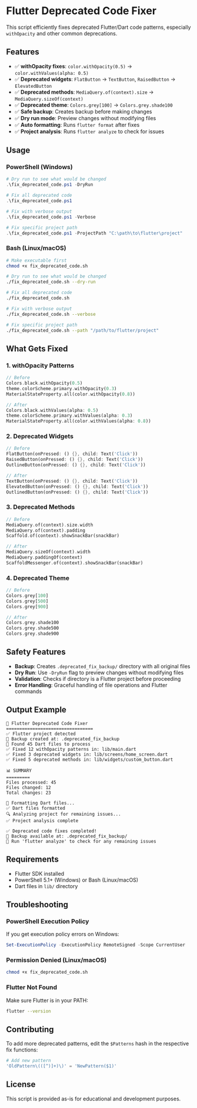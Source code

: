 # Flutter Deprecated Code Fixer

This script efficiently fixes deprecated Flutter/Dart code patterns, especially `withOpacity` and other common deprecations.

## Features

- ✅ **withOpacity fixes**: `color.withOpacity(0.5)` → `color.withValues(alpha: 0.5)`
- ✅ **Deprecated widgets**: `FlatButton` → `TextButton`, `RaisedButton` → `ElevatedButton`
- ✅ **Deprecated methods**: `MediaQuery.of(context).size` → `MediaQuery.sizeOf(context)`
- ✅ **Deprecated theme**: `Colors.grey[100]` → `Colors.grey.shade100`
- ✅ **Safe backup**: Creates backup before making changes
- ✅ **Dry run mode**: Preview changes without modifying files
- ✅ **Auto formatting**: Runs `flutter format` after fixes
- ✅ **Project analysis**: Runs `flutter analyze` to check for issues

## Usage

### PowerShell (Windows)
```powershell
# Dry run to see what would be changed
.\fix_deprecated_code.ps1 -DryRun

# Fix all deprecated code
.\fix_deprecated_code.ps1

# Fix with verbose output
.\fix_deprecated_code.ps1 -Verbose

# Fix specific project path
.\fix_deprecated_code.ps1 -ProjectPath "C:\path\to\flutter\project"
```

### Bash (Linux/macOS)
```bash
# Make executable first
chmod +x fix_deprecated_code.sh

# Dry run to see what would be changed
./fix_deprecated_code.sh --dry-run

# Fix all deprecated code
./fix_deprecated_code.sh

# Fix with verbose output
./fix_deprecated_code.sh --verbose

# Fix specific project path
./fix_deprecated_code.sh --path "/path/to/flutter/project"
```

## What Gets Fixed

### 1. withOpacity Patterns
```dart
// Before
Colors.black.withOpacity(0.5)
theme.colorScheme.primary.withOpacity(0.3)
MaterialStateProperty.all(color.withOpacity(0.8))

// After
Colors.black.withValues(alpha: 0.5)
theme.colorScheme.primary.withValues(alpha: 0.3)
MaterialStateProperty.all(color.withValues(alpha: 0.8))
```

### 2. Deprecated Widgets
```dart
// Before
FlatButton(onPressed: () {}, child: Text('Click'))
RaisedButton(onPressed: () {}, child: Text('Click'))
OutlineButton(onPressed: () {}, child: Text('Click'))

// After
TextButton(onPressed: () {}, child: Text('Click'))
ElevatedButton(onPressed: () {}, child: Text('Click'))
OutlinedButton(onPressed: () {}, child: Text('Click'))
```

### 3. Deprecated Methods
```dart
// Before
MediaQuery.of(context).size.width
MediaQuery.of(context).padding
Scaffold.of(context).showSnackBar(snackBar)

// After
MediaQuery.sizeOf(context).width
MediaQuery.paddingOf(context)
ScaffoldMessenger.of(context).showSnackBar(snackBar)
```

### 4. Deprecated Theme
```dart
// Before
Colors.grey[100]
Colors.grey[500]
Colors.grey[900]

// After
Colors.grey.shade100
Colors.grey.shade500
Colors.grey.shade900
```

## Safety Features

- **Backup**: Creates `.deprecated_fix_backup/` directory with all original files
- **Dry Run**: Use `-DryRun` flag to preview changes without modifying files
- **Validation**: Checks if directory is a Flutter project before proceeding
- **Error Handling**: Graceful handling of file operations and Flutter commands

## Output Example

```
🚀 Flutter Deprecated Code Fixer
=================================
✅ Flutter project detected
📁 Backup created at: .deprecated_fix_backup
📁 Found 45 Dart files to process
✅ Fixed 12 withOpacity patterns in: lib/main.dart
✅ Fixed 3 deprecated widgets in: lib/screens/home_screen.dart
✅ Fixed 5 deprecated methods in: lib/widgets/custom_button.dart

📊 SUMMARY
=========
Files processed: 45
Files changed: 12
Total changes: 23

🎨 Formatting Dart files...
✅ Dart files formatted
🔍 Analyzing project for remaining issues...
✅ Project analysis complete

✅ Deprecated code fixes completed!
📁 Backup available at: .deprecated_fix_backup/
🎯 Run 'flutter analyze' to check for any remaining issues
```

## Requirements

- Flutter SDK installed
- PowerShell 5.1+ (Windows) or Bash (Linux/macOS)
- Dart files in `lib/` directory

## Troubleshooting

### PowerShell Execution Policy
If you get execution policy errors on Windows:
```powershell
Set-ExecutionPolicy -ExecutionPolicy RemoteSigned -Scope CurrentUser
```

### Permission Denied (Linux/macOS)
```bash
chmod +x fix_deprecated_code.sh
```

### Flutter Not Found
Make sure Flutter is in your PATH:
```bash
flutter --version
```

## Contributing

To add more deprecated patterns, edit the `$Patterns` hash in the respective fix functions:

```powershell
# Add new pattern
'OldPattern\(([^)]+)\)' = 'NewPattern($1)'
```

## License

This script is provided as-is for educational and development purposes.
